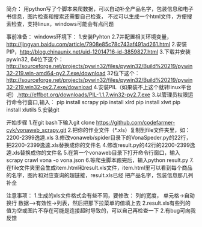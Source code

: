 简介：
用python写了个脚本来爬数据，可以自动补全产品名字，包装信息和电子书信息，图片检查和搜索还需要自己检查，
不过可以生成一个html文件，方便搜索检查，支持linux，windows可能会有点问题

事前准备：
windows环境下：
1.安装Pyhton 2.7并配置相关环境变量，http://jingyan.baidu.com/article/7908e85c78c743af491ad261.html
2.安装PIP，http://blog.chinaunix.net/uid-12014716-id-3859827.html
3.下载并安装pywin32,
	64位下这个：http://sourceforge.net/projects/pywin32/files/pywin32/Build%20219/pywin32-219.win-amd64-py2.7.exe/download
	32位下这个：http://sourceforge.net/projects/pywin32/files/pywin32/Build%20219/pywin32-219.win32-py2.7.exe/download
4.安装PIL（如果装不上这个就转linux平台吧）,http://effbot.org/downloads/PIL-1.1.7.win32-py2.7.exe
3.以管理员权限运行命令行窗口,输入：
	pip install scrapy
	pip install xlrd
	pip install xlwt
	pip install xlutils
5.安装git

开始步骤
1.在git bash下输入git clone https://github.com/codefarmer-cyk/vonaweb_scrapy.git
2.把你的作业文件（*.xls）复制到file文件夹里，如：2200-2399逸逵.xls
3.修改vonaweb/spider目录下的VonaSpeder.py的22行，把2200-2399逸逵.xls替换成你的文件名
4.修改result.py的42行的2200-2399逸逵.xls替换成你的文件名
5.在第一个vonaweb目录下打开命令行窗口，输入scrapy crawl vona -o vona.json
6.等爬虫脚本跑完后，输入python result.py
7.在file文件夹里会生成item.html和result.xls文件，item.html里可以看到每个商品的名字，图片和对应查询的超链接，result.xls已经
	把产品名字，包装信息那几列补全
	
注意事项：
1.生成的xls文件格式会有些不同，要修改：
	列的宽度，
	单元格->自动换行
	数据—>有效性->列表，然后把那下拉菜单的值填上去
2.result.xls有些列的值为空或图片不存在可能是连接超时导致的，可以自己再检查一下
2.有bug可向我反馈	